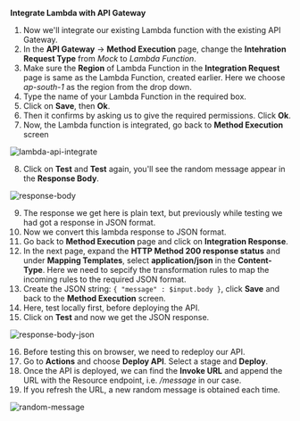 **Integrate Lambda with API Gateway**

1. Now we'll integrate our existing Lambda function with the existing API Gateway.
2. In the **API Gateway** -> **Method Execution** page, change the **Intehration Request Type** from _Mock_ to _Lambda Function_.
3. Make sure the **Region** of Lambda Function in the **Integration Request** page is same as the Lambda Function, created earlier. Here we choose _ap-south-1_ as the region from the drop down.
4. Type the name of your Lambda Function in the required box.
5. Click on **Save**, then **Ok**.
6. Then it confirms by asking us to give the required permissions. Click **Ok**.
7. Now, the Lambda function is integrated, go back to **Method Execution** screen

![lambda-api-integrate](https://user-images.githubusercontent.com/26769575/97832286-682a4580-1cf8-11eb-963b-9302c857dd22.JPG)

8. Click on **Test** and **Test** again, you'll see the random message appear in the **Response Body**.

![response-body](https://user-images.githubusercontent.com/26769575/97832808-c3a90300-1cf9-11eb-9299-aebc779b40be.JPG)

9. The response we get here is plain text, but previously while testing we had got a response in JSON format.
10. Now we convert this lambda response to JSON format.
11. Go back to **Method Execution** page and click on **Integration Response**.
12. In the next page, expand the **HTTP Method 200 response status** and under **Mapping Templates**, select **application/json** in the **Content-Type**. Here we need to sepcify the transformation rules to map the incoming rules to the required JSON format.
13. Create the JSON string: `{ "message" : $input.body }`, click **Save** and back to the **Method Execution** screen.
14. Here, test locally first, before deploying the API.
15. Click on **Test** and now we get the JSON response.

![response-body-json](https://user-images.githubusercontent.com/26769575/97833464-6b730080-1cfb-11eb-9b68-35228576e283.JPG)

16. Before testing this on browser, we need to redeploy our API.
17. Go to **Actions** and choose **Deploy API**. Select a stage and **Deploy**.
18. Once the API is deployed, we can find the **Invoke URL** and append the URL with the Resource endpoint, i.e. _/message_ in our case. 
19. If you refresh the URL, a new random message is obtained each time.

![random-message](https://user-images.githubusercontent.com/26769575/97867847-9e85b600-1d34-11eb-81fb-213eb9d5dbb5.JPG)
